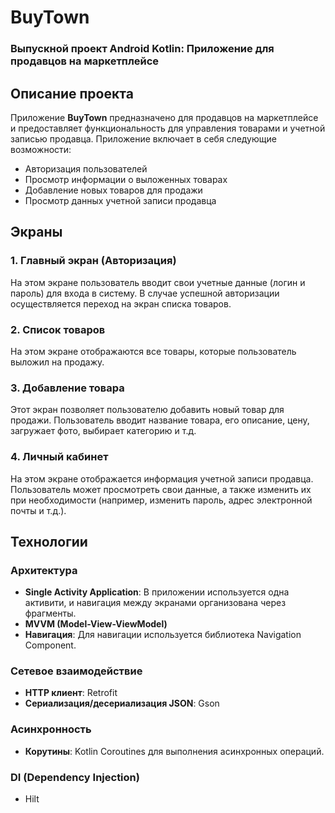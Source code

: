# BuyTown

### Выпускной проект Android Kotlin: Приложение для продавцов на маркетплейсе

## Описание проекта
Приложение **BuyTown** предназначено для продавцов на маркетплейсе и предоставляет функциональность для управления товарами и учетной записью продавца. Приложение включает в себя следующие возможности:
- Авторизация пользователей
- Просмотр информации о выложенных товарах
- Добавление новых товаров для продажи
- Просмотр данных учетной записи продавца

## Экраны

### 1. Главный экран (Авторизация)
На этом экране пользователь вводит свои учетные данные (логин и пароль) для входа в систему. В случае успешной авторизации осуществляется переход на экран списка товаров.

### 2. Список товаров
На этом экране отображаются все товары, которые пользователь выложил на продажу.

### 3. Добавление товара
Этот экран позволяет пользователю добавить новый товар для продажи. Пользователь вводит название товара, его описание, цену, загружает фото, выбирает категорию и т.д.

### 4. Личный кабинет
На этом экране отображается информация учетной записи продавца. Пользователь может просмотреть свои данные, а также изменить их при необходимости (например, изменить пароль, адрес электронной почты и т.д.).

## Технологии

### Архитектура
- **Single Activity Application**: В приложении используется одна активити, и навигация между экранами организована через фрагменты.
- **MVVM (Model-View-ViewModel)**
- **Навигация**: Для навигации используется библиотека Navigation Component.

### Сетевое взаимодействие
- **HTTP клиент**: Retrofit
- **Сериализация/десериализация JSON**: Gson

### Асинхронность
- **Корутины**: Kotlin Coroutines для выполнения асинхронных операций.

### DI (Dependency Injection)
- Hilt
